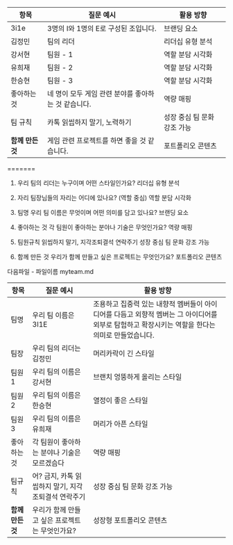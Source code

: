 
| 항목 | 질문 예시 | 활용 방향 |
|------|-----------|------------|
| 3i1e | 3명의 I와 1명의 E로 구성된 조입니다. | 브랜딩 요소 |
| 김정민 | 팀의 리더 | 리더십 유형 분석 |
| 강서현 | 팀원 - 1 | 역할 분담 시각화 |
| 유희재 | 팀원 - 2 | 역할 분담 시각화 |
| 한승현 | 팀원 - 3 | 역할 분담 시각화 |
| 좋아하는 것 | 네 명이 모두 게임 관련 분야를 좋아하는 것 같습니다. | 역량 매핑 |
| 팀 규칙 | 카톡 읽씹하지 말기, 노력하기 | 성장 중심 팀 문화 강조 가능 |
| **함께 만든 것** | 게임 관련 프로젝트를 하면 좋을 것 같습니다. | 포트폴리오 콘텐츠 |   
=======
 
1. 우리 팀의 리더는 누구이며 어떤 스타일인가요?   리더십 유형 분석

2. 자리   팀장님들의 자리는 어디에 있나요? (역할 중심)   역할 분담 시각화

3. 팀명   우리 팀 이름은 무엇이며 어떤 의미를 담고 있나요?   브랜딩 요소

4. 좋아하는 것   각 팀원이 좋아하는 분야나 기술은 무엇인가요?   역량 매핑

5. 팀원규칙   읽씹하지 말기, 지각조퇴결석 연락주기   성장 중심 팀 문화 강조 가능

6. 함께 만든 것   우리가 함께 만들고 싶은 프로젝트는 무엇인가요?   포트폴리오 콘텐츠
 

다음파일  - 파일이름 myteam.md

| 항목 | 질문 예시 | 활용 방향 |
|------|-----------|------------|
| 팀명  | 우리 팀 이름은 3I1E | 조용하고 집중력 있는 내향적 멤버들이 아이디어를 다듬고 외향적 멤버는 그 아이디어를 외부로 탐험하고 확장시키는 역할을 한다는 의미로 만들었습니다.|
| 팀장  | 우리 팀의 리더는 김정민 | 머리카락이 긴 스타일 |
| 팀원1 | 우리 팀의 이름은 강서현 | 브랜치 엉뚱하게 올리는 스타일 |
| 팀원2 | 우리 팀의 이름은 한승현 | 열정이 좋은 스타일 |
| 팀원3 | 우리 팀의 이름은 유희재 | 머리가 아픈 스타일 |
| 좋아하는 것 | 각 팀원이 좋아하는 분야나 기술은 모르겠슴다 | 역량 매핑 |
| 팀규칙 | 어? 금지, 카톡 읽씹하지 말기, 지각조퇴결석 연락주기| 성장 중심 팀 문화 강조 가능 |
| **함께 만든 것** | 우리가 함께 만들고 싶은 프로젝트는 무엇인가요? | 성장형 포트폴리오 콘텐츠 |    
 


